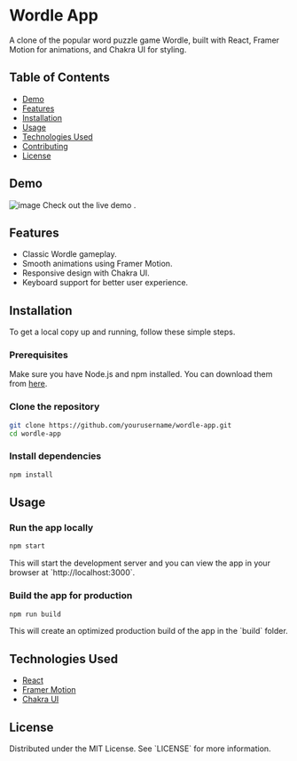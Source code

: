 # Wordle App

A clone of the popular word puzzle game Wordle, built with React, Framer Motion for animations, and Chakra UI for styling.

## Table of Contents
- [Demo](#demo)
- [Features](#features)
- [Installation](#installation)
- [Usage](#usage)
- [Technologies Used](#technologies-used)
- [Contributing](#contributing)
- [License](#license)

## Demo
![image](https://github.com/Miloszzz2/wordle/assets/97192271/12a46ac8-dd22-45fb-a5d4-d660d58edd87)
Check out the live demo .

## Features
- Classic Wordle gameplay.
- Smooth animations using Framer Motion.
- Responsive design with Chakra UI.
- Keyboard support for better user experience.

## Installation
To get a local copy up and running, follow these simple steps.

### Prerequisites
Make sure you have Node.js and npm installed. You can download them from [here](https://nodejs.org/).

### Clone the repository
```bash
git clone https://github.com/yourusername/wordle-app.git
cd wordle-app
```

### Install dependencies
```bash
npm install
```

## Usage
### Run the app locally
```bash
npm start
```
This will start the development server and you can view the app in your browser at \`http://localhost:3000\`.

### Build the app for production
```bash
npm run build
```
This will create an optimized production build of the app in the \`build\` folder.

## Technologies Used
- [React](https://reactjs.org/)
- [Framer Motion](https://www.framer.com/motion/)
- [Chakra UI](https://chakra-ui.com/)


## License
Distributed under the MIT License. See \`LICENSE\` for more information.
